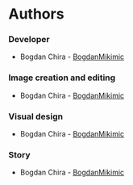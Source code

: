 # Authors

### Developer
- Bogdan Chira - [BogdanMikimic](https://github.com/BogdanMikimic)

### Image creation and editing
- Bogdan Chira - [BogdanMikimic](https://github.com/BogdanMikimic)

### Visual design
- Bogdan Chira - [BogdanMikimic](https://github.com/BogdanMikimic)

### Story
- Bogdan Chira - [BogdanMikimic](https://github.com/BogdanMikimic)
